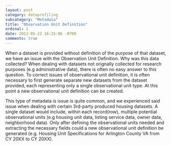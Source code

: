 ```yaml
---
layout: post
category: dataprofiling
subcategory: "Metadata"
title: "Observation Unit Definition"
ordinal: 1
date: 2012-05-22 16:25:06 -0700
comments: true
---
```

When a dataset is provided without definition of the purpose of that dataset, we have an issue with the Observation Unit Definition. Why was this data collected? When dealing with datasets not orignally collected for research purposes (e.g administrative data), there is often no easy answer to this question. To correct issues of observational unit definition, it is often necessary to first generate separate new datasets from the dataset provided, each representing only a single observational unit type. At this point a new observational unit definition can be created.

This type of metadata is issue is quite common, and we experienced said issue when dealing with certain 3rd-party produced housing datasets. A single dataset would include, within each record(row), multiple potential observational units (e.g housing unit data, listing service data, owner data, neighborhood data). Only after defining the observational units needed and extracting the necessary fields could a new observational unit definition be generated (e.g. Housing Unit Specifications for Arlington County VA from CY 20XX to CY 20XX).
